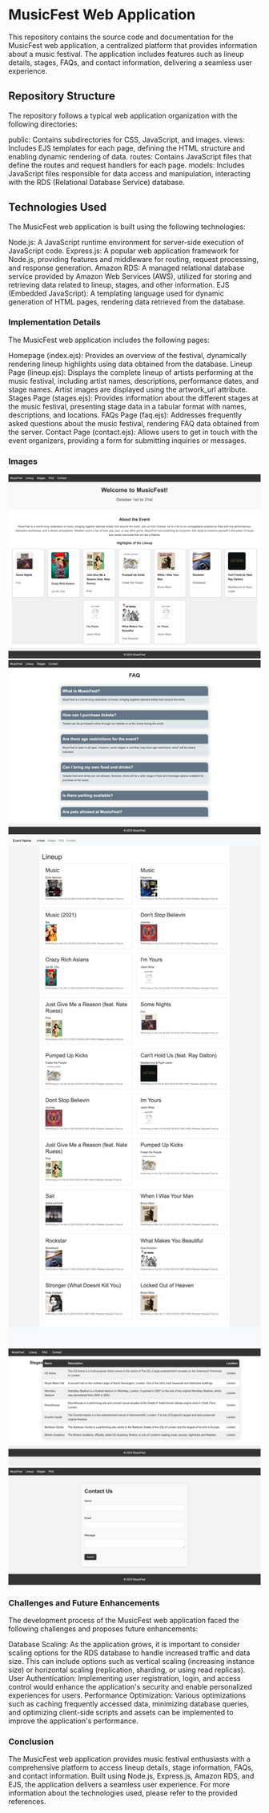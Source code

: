 # MusicFest Web Application
This repository contains the source code and documentation for the MusicFest web application, a centralized platform that provides information about a music festival. The application includes features such as lineup details, stages, FAQs, and contact information, delivering a seamless user experience.

## Repository Structure 
The repository follows a typical web application organization with the following directories:

public: Contains subdirectories for CSS, JavaScript, and images.
views: Includes EJS templates for each page, defining the HTML structure and enabling dynamic rendering of data.
routes: Contains JavaScript files that define the routes and request handlers for each page.
models: Includes JavaScript files responsible for data access and manipulation, interacting with the RDS (Relational Database Service) database.
## Technologies Used
The MusicFest web application is built using the following technologies:

Node.js: A JavaScript runtime environment for server-side execution of JavaScript code.
Express.js: A popular web application framework for Node.js, providing features and middleware for routing, request processing, and response generation.
Amazon RDS: A managed relational database service provided by Amazon Web Services (AWS), utilized for storing and retrieving data related to lineup, stages, and other information.
EJS (Embedded JavaScript): A templating language used for dynamic generation of HTML pages, rendering data retrieved from the database.
### Implementation Details
The MusicFest web application includes the following pages:

Homepage (index.ejs): Provides an overview of the festival, dynamically rendering lineup highlights using data obtained from the database.
Lineup Page (lineup.ejs): Displays the complete lineup of artists performing at the music festival, including artist names, descriptions, performance dates, and stage names. Artist images are displayed using the artwork_url attribute.
Stages Page (stages.ejs): Provides information about the different stages at the music festival, presenting stage data in a tabular format with names, descriptions, and locations.
FAQs Page (faq.ejs): Addresses frequently asked questions about the music festival, rendering FAQ data obtained from the server.
Contact Page (contact.ejs): Allows users to get in touch with the event organizers, providing a form for submitting inquiries or messages.

### Images


![Home](images/Home.png)
![FAQ](images/FAQ.png)
![Lineup](images/lineup.png)
![Stages](images/Stages.png)
![Contact](images/contact.png)



### Challenges and Future Enhancements
The development process of the MusicFest web application faced the following challenges and proposes future enhancements:

Database Scaling: As the application grows, it is important to consider scaling options for the RDS database to handle increased traffic and data size. This can include options such as vertical scaling (increasing instance size) or horizontal scaling (replication, sharding, or using read replicas).
User Authentication: Implementing user registration, login, and access control would enhance the application's security and enable personalized experiences for users.
Performance Optimization: Various optimizations such as caching frequently accessed data, minimizing database queries, and optimizing client-side scripts and assets can be implemented to improve the application's performance.
### Conclusion
The MusicFest web application provides music festival enthusiasts with a comprehensive platform to access lineup details, stage information, FAQs, and contact information. Built using Node.js, Express.js, Amazon RDS, and EJS, the application delivers a seamless user experience. For more information about the technologies used, please refer to the provided references.

